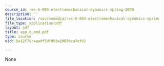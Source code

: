 ```yaml
---
course_id: res-6-003-electromechanical-dynamics-spring-2009
description: ''
file_location: /coursemedia/res-6-003-electromechanical-dynamics-spring-2009/5a12f7ec4aadf5dfd03a206f0ca7ef02_app_d_emd.pdf
file_type: application/pdf
layout: pdf
title: app_d_emd.pdf
type: course
uid: 5a12f7ec4aadf5dfd03a206f0ca7ef02

---
```

None